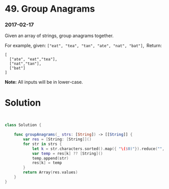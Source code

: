 # 49. Group Anagrams

### 2017-02-17

Given an array of strings, group anagrams together.

For example, given: `["eat", "tea", "tan", "ate", "nat", "bat"]`, 
Return:

```
[
  ["ate", "eat","tea"],
  ["nat","tan"],
  ["bat"]
]
```

**Note:** All inputs will be in lower-case.



# Solution

```swift


class Solution {
    
    func groupAnagrams(_ strs: [String]) -> [[String]] {
        var res = [String: [String]]()
        for str in strs {
            let k = str.characters.sorted().map({ "\($0)"}).reduce("", +)
            var temp = res[k] ?? [String]()
            temp.append(str)
            res[k] = temp
        }
        return Array(res.values)
    }
}
```




